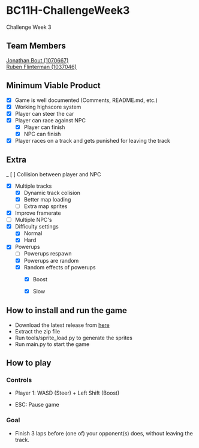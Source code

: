 # BC11H-ChallengeWeek3
Challenge Week 3

## Team Members
[Jonathan Bout (1070667)](http://github.com/JonathanBout)  
[Ruben Flinterman (1037046)](https://github.com/RFlintstone)

## Minimum Viable Product
- [x] Game is well documented (Comments, README.md, etc.)
- [x] Working highscore system
- [x] Player can steer the car
- [x] Player can race against NPC
  - [x] Player can finish
  - [x] NPC can finish
  
- [x] Player races on a track and gets punished for leaving the track

## Extra
<!-- [x] Two-player controls (WASD & ↑←↓→)-->
_ [ ] Collision between player and NPC
- [x] Multiple tracks
  - [x] Dynamic track colision
  - [x] Better map loading
  - [ ] Extra map sprites 
- [x] Improve framerate
- [ ] Multiple NPC's
- [x] Difficulty settings
  - [x] Normal
  - [x] Hard
- [x] Powerups
  - [ ] Powerups respawn
  - [x] Powerups are random
  - [x] Random effects of powerups
    - [x] Boost
    - [x] Slow


## How to install and run the game
- Download the latest release from [here](https://github.com/JonathanBout/BC11H-ChallengeWeek3/releases)
- Extract the zip file
- Run tools/sprite_load.py to generate the sprites
- Run main.py to start the game

## How to play
### Controls
- Player 1: WASD (Steer) + Left Shift (Boost)
<!--
- Player 2: ↑←↓→ (Steer) + Right Shift (Boost)-->
- ESC: Pause game

### Goal
- Finish 3 laps before (one of) your opponent(s) does, without leaving the track.

